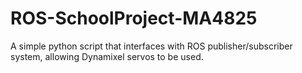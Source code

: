 # ROS-SchoolProject-MA4825
A simple python script that interfaces with ROS publisher/subscriber system, allowing Dynamixel servos to be used.

